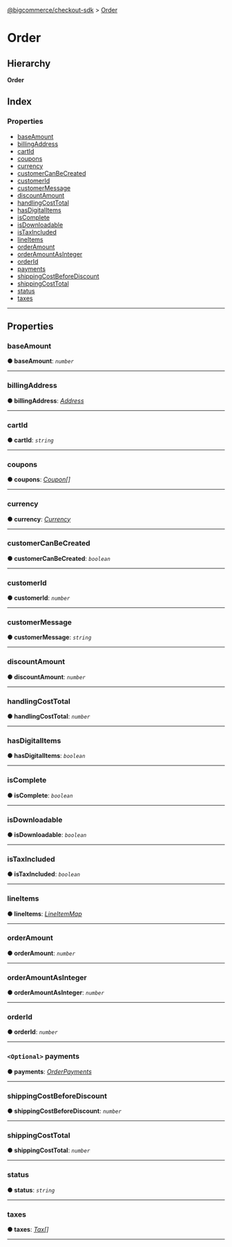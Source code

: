 [@bigcommerce/checkout-sdk](../README.md) > [Order](../interfaces/order.md)

# Order

## Hierarchy

**Order**

## Index

### Properties

* [baseAmount](order.md#baseamount)
* [billingAddress](order.md#billingaddress)
* [cartId](order.md#cartid)
* [coupons](order.md#coupons)
* [currency](order.md#currency)
* [customerCanBeCreated](order.md#customercanbecreated)
* [customerId](order.md#customerid)
* [customerMessage](order.md#customermessage)
* [discountAmount](order.md#discountamount)
* [handlingCostTotal](order.md#handlingcosttotal)
* [hasDigitalItems](order.md#hasdigitalitems)
* [isComplete](order.md#iscomplete)
* [isDownloadable](order.md#isdownloadable)
* [isTaxIncluded](order.md#istaxincluded)
* [lineItems](order.md#lineitems)
* [orderAmount](order.md#orderamount)
* [orderAmountAsInteger](order.md#orderamountasinteger)
* [orderId](order.md#orderid)
* [payments](order.md#payments)
* [shippingCostBeforeDiscount](order.md#shippingcostbeforediscount)
* [shippingCostTotal](order.md#shippingcosttotal)
* [status](order.md#status)
* [taxes](order.md#taxes)

---

## Properties

<a id="baseamount"></a>

###  baseAmount

**● baseAmount**: *`number`*

___
<a id="billingaddress"></a>

###  billingAddress

**● billingAddress**: *[Address](address.md)*

___
<a id="cartid"></a>

###  cartId

**● cartId**: *`string`*

___
<a id="coupons"></a>

###  coupons

**● coupons**: *[Coupon](coupon.md)[]*

___
<a id="currency"></a>

###  currency

**● currency**: *[Currency](currency.md)*

___
<a id="customercanbecreated"></a>

###  customerCanBeCreated

**● customerCanBeCreated**: *`boolean`*

___
<a id="customerid"></a>

###  customerId

**● customerId**: *`number`*

___
<a id="customermessage"></a>

###  customerMessage

**● customerMessage**: *`string`*

___
<a id="discountamount"></a>

###  discountAmount

**● discountAmount**: *`number`*

___
<a id="handlingcosttotal"></a>

###  handlingCostTotal

**● handlingCostTotal**: *`number`*

___
<a id="hasdigitalitems"></a>

###  hasDigitalItems

**● hasDigitalItems**: *`boolean`*

___
<a id="iscomplete"></a>

###  isComplete

**● isComplete**: *`boolean`*

___
<a id="isdownloadable"></a>

###  isDownloadable

**● isDownloadable**: *`boolean`*

___
<a id="istaxincluded"></a>

###  isTaxIncluded

**● isTaxIncluded**: *`boolean`*

___
<a id="lineitems"></a>

###  lineItems

**● lineItems**: *[LineItemMap](lineitemmap.md)*

___
<a id="orderamount"></a>

###  orderAmount

**● orderAmount**: *`number`*

___
<a id="orderamountasinteger"></a>

###  orderAmountAsInteger

**● orderAmountAsInteger**: *`number`*

___
<a id="orderid"></a>

###  orderId

**● orderId**: *`number`*

___
<a id="payments"></a>

### `<Optional>` payments

**● payments**: *[OrderPayments](../#orderpayments)*

___
<a id="shippingcostbeforediscount"></a>

###  shippingCostBeforeDiscount

**● shippingCostBeforeDiscount**: *`number`*

___
<a id="shippingcosttotal"></a>

###  shippingCostTotal

**● shippingCostTotal**: *`number`*

___
<a id="status"></a>

###  status

**● status**: *`string`*

___
<a id="taxes"></a>

###  taxes

**● taxes**: *[Tax](tax.md)[]*

___

